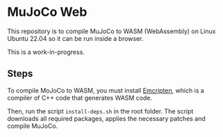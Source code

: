 # MuJoCo Web

This repository is to compile MuJoCo to WASM (WebAssembly) on Linux Ubuntu 22.04 so it can be run inside a browser.

This is a work-in-progress.

## Steps

To compile MoJoCo to WASM, you must install [Emcripten](https://emscripten.org/index.html), which is a compiler of C++ code that generates WASM code.

Then, run the script `install-deps.sh` in the root folder. The script downloads all required packages, applies the necessary patches and compile MuJoCo.
